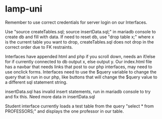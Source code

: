 # lamp-uni

Remember to use correct credentials for server login on our Interfaces.

Use "source createTables.sql; source insertData.sql;" in mariadb console to create db and fill with data.
If need to reset db, use "drop table x;" where x is the current table you want to drop, createTables.sql does not drop in the correct order due to FK restraints.

Interfaces have appended html and php if you scroll down, needs an if/else for if currently connected to db output x, else output y.
Our index.html file has a navbar that needs links that post to our php interfaces, may need to use onclick forms.
Interfaces need to use the $query variable to change the query that is run in our php, like buttons that will change the $query value to a different sql statement string.

insertData.sql has invalid insert statements, run in mariadb console to try and fix this.
Need more data in insertData.sql

Student interface currently loads a test table from the query "select * from PROFESSORS;" and displays the one professor in our table.

